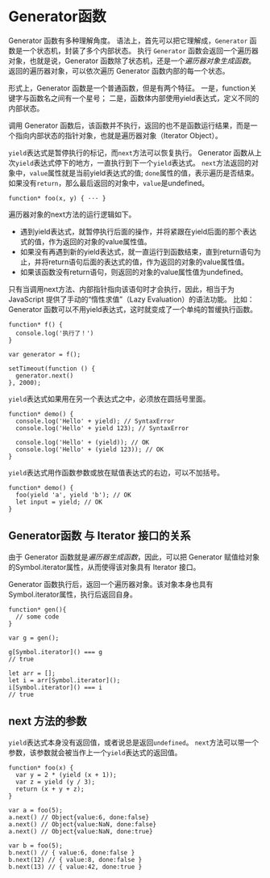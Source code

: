 
# Generator函数

Generator 函数有多种理解角度。
语法上，首先可以把它理解成，`Generator` 函数是一个状态机，封装了多个内部状态。
执行 `Generator` 函数会返回一个遍历器对象，也就是说，Generator 函数除了状态机，还是一个*遍历器对象生成函数*。
返回的遍历器对象，可以依次遍历 Generator 函数内部的每一个状态。

形式上，Generator 函数是一个普通函数，但是有两个特征。
一是，function关键字与函数名之间有一个星号；
二是，函数体内部使用yield表达式，定义不同的内部状态。

调用 Generator 函数后，该函数并不执行，返回的也不是函数运行结果，而是一个指向内部状态的指针对象，也就是遍历器对象（Iterator Object）。

`yield`表达式是暂停执行的标记，而`next`方法可以恢复执行。
Generator 函数从上次`yield`表达式停下的地方，一直执行到下一个`yield`表达式。
`next`方法返回的对象中，`value`属性就是当前yield表达式的值; `done`属性的值，表示遍历是否结束。
如果没有`return`，那么最后返回的对象中，`value`是undefined。

```
function* foo(x, y) { ··· }
```

遍历器对象的next方法的运行逻辑如下。
* 遇到yield表达式，就暂停执行后面的操作，并将紧跟在yield后面的那个表达式的值，作为返回的对象的value属性值。
* 如果没有再遇到新的yield表达式，就一直运行到函数结束，直到return语句为止，并将return语句后面的表达式的值，作为返回的对象的value属性值。
* 如果该函数没有return语句，则返回的对象的value属性值为undefined。

只有当调用next方法、内部指针指向该语句时才会执行，因此，相当于为 JavaScript 提供了手动的“惰性求值”（Lazy Evaluation）的语法功能。
比如：
Generator 函数可以不用yield表达式，这时就变成了一个单纯的暂缓执行函数。
```
function* f() {
  console.log('执行了！')
}

var generator = f();

setTimeout(function () {
  generator.next()
}, 2000);
```

`yield`表达式如果用在另一个表达式之中，必须放在圆括号里面。
```
function* demo() {
  console.log('Hello' + yield); // SyntaxError
  console.log('Hello' + yield 123); // SyntaxError

  console.log('Hello' + (yield)); // OK
  console.log('Hello' + (yield 123)); // OK
}
```

`yield`表达式用作函数参数或放在赋值表达式的右边，可以不加括号。
```
function* demo() {
  foo(yield 'a', yield 'b'); // OK
  let input = yield; // OK
}
```

##  Generator函数 与 Iterator 接口的关系
由于 Generator 函数就是*遍历器生成函数*，因此，可以把 Generator 赋值给对象的Symbol.iterator属性，从而使得该对象具有 Iterator 接口。

Generator 函数执行后，返回一个遍历器对象。该对象本身也具有Symbol.iterator属性，执行后返回自身。
```
function* gen(){
  // some code
}

var g = gen();

g[Symbol.iterator]() === g
// true

let arr = [];
let i = arr[Symbol.iterator]();
i[Symbol.iterator]() === i
// true
```

##  next 方法的参数
`yield`表达式本身没有返回值，或者说总是返回`undefined`。
`next`方法可以带一个参数，该参数就会被当作上一个`yield`表达式的返回值。

```
function* foo(x) {
  var y = 2 * (yield (x + 1));
  var z = yield (y / 3);
  return (x + y + z);
}

var a = foo(5);
a.next() // Object{value:6, done:false}
a.next() // Object{value:NaN, done:false}
a.next() // Object{value:NaN, done:true}

var b = foo(5);
b.next() // { value:6, done:false }
b.next(12) // { value:8, done:false }
b.next(13) // { value:42, done:true }
```






